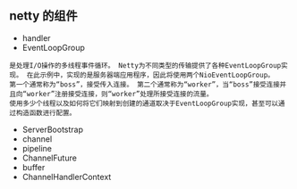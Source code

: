 ## netty 的组件
* handler
* EventLoopGroup
```
是处理I/O操作的多线程事件循环。 Netty为不同类型的传输提供了各种EventLoopGroup实现。 在此示例中，实现的是服务器端应用程序，因此将使用两个NioEventLoopGroup。
第一个通常称为“boss”，接受传入连接。 第二个通常称为“worker”，当“boss”接受连接并且向“worker”注册接受连接，则“worker”处理所接受连接的流量。
使用多少个线程以及如何将它们映射到创建的通道取决于EventLoopGroup实现，甚至可以通过构造函数进行配置。
```

* ServerBootstrap
* channel
* pipeline
* ChannelFuture
* buffer
* ChannelHandlerContext
